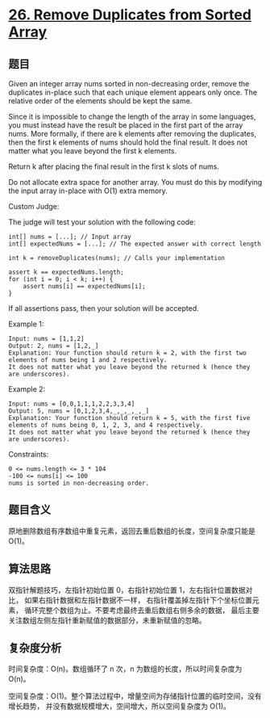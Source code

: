 # [26. Remove Duplicates from Sorted Array](https://leetcode.com/problems/remove-duplicates-from-sorted-array/)

## 题目

Given an integer array nums sorted in non-decreasing order, 
remove the duplicates in-place such that each unique element appears only once. 
The relative order of the elements should be kept the same.

Since it is impossible to change the length of the array in some languages, 
you must instead have the result be placed in the first part of the array nums. 
More formally, if there are k elements after removing the duplicates, 
then the first k elements of nums should hold the final result. 
It does not matter what you leave beyond the first k elements.

Return k after placing the final result in the first k slots of nums.

Do not allocate extra space for another array. You must do this by modifying the input array in-place with O(1) extra memory.

Custom Judge:

The judge will test your solution with the following code:

```
int[] nums = [...]; // Input array
int[] expectedNums = [...]; // The expected answer with correct length

int k = removeDuplicates(nums); // Calls your implementation

assert k == expectedNums.length;
for (int i = 0; i < k; i++) {
    assert nums[i] == expectedNums[i];
}
```

If all assertions pass, then your solution will be accepted.

Example 1:

```
Input: nums = [1,1,2]
Output: 2, nums = [1,2,_]
Explanation: Your function should return k = 2, with the first two elements of nums being 1 and 2 respectively.
It does not matter what you leave beyond the returned k (hence they are underscores).
```

Example 2:

```
Input: nums = [0,0,1,1,1,2,2,3,3,4]
Output: 5, nums = [0,1,2,3,4,_,_,_,_,_]
Explanation: Your function should return k = 5, with the first five elements of nums being 0, 1, 2, 3, and 4 respectively.
It does not matter what you leave beyond the returned k (hence they are underscores).
```

Constraints:

```
0 <= nums.length <= 3 * 104
-100 <= nums[i] <= 100
nums is sorted in non-decreasing order.
```

## 题目含义

原地删除数组有序数组中重复元素，返回去重后数组的长度，空间复杂度只能是 O(1)。

## 算法思路

双指针解题技巧，左指针初始位置 0，右指针初始位置 1，左右指针位置数据对比，
如果右指针数据和左指针数据不一样， 右指针覆盖掉左指针下个坐标位置元素，
循环完整个数组为止。不要考虑最终去重后数组右侧多余的数据，
最后主要关注数组左侧左指针重新赋值的数据部分，未重新赋值的忽略。

## 复杂度分析

时间复杂度：O(n)。数组循环了 n 次，n 为数组的长度，所以时间复杂度为 O(n)。

空间复杂度：O(1)。整个算法过程中，增量空间为存储指针位置的临时空间，没有增长趋势，
并没有数据规模增大，空间增大，所以空间复杂度为 O(1)。
